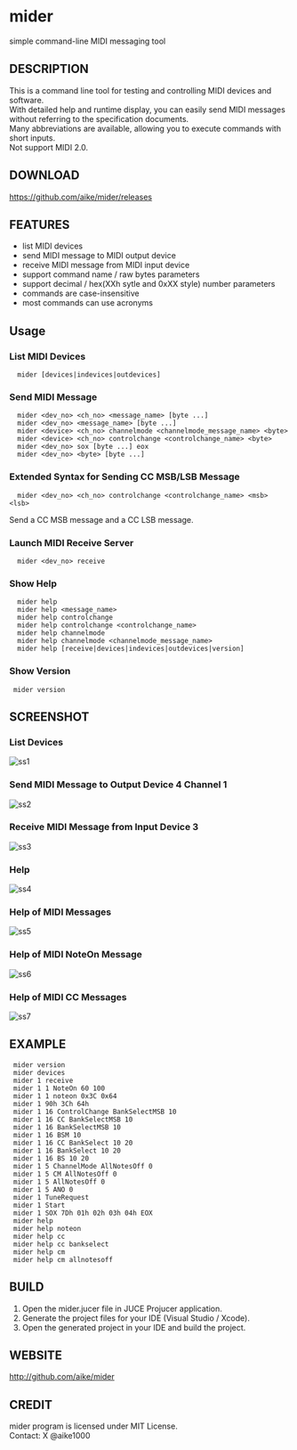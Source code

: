 # mider
simple command-line MIDI messaging tool

## DESCRIPTION
This is a command line tool for testing and controlling MIDI devices and software.  
With detailed help and runtime display, you can easily send MIDI messages without referring to the specification documents.  
Many abbreviations are available, allowing you to execute commands with short inputs.  
Not support MIDI 2.0.

## DOWNLOAD
https://github.com/aike/mider/releases

## FEATURES
- list MIDI devices
- send MIDI message to MIDI output device
- receive MIDI message from MIDI input device
- support command name / raw bytes parameters
- support decimal / hex(XXh sytle and 0xXX style) number parameters
- commands are case-insensitive
- most commands can use acronyms

## Usage

### List MIDI Devices
```
  mider [devices|indevices|outdevices]
```

### Send MIDI Message
```
  mider <dev_no> <ch_no> <message_name> [byte ...]
  mider <dev_no> <message_name> [byte ...]
  mider <device> <ch_no> channelmode <channelmode_message_name> <byte>
  mider <device> <ch_no> controlchange <controlchange_name> <byte>
  mider <dev_no> sox [byte ...] eox
  mider <dev_no> <byte> [byte ...]
```

### Extended Syntax for Sending CC MSB/LSB Message
```
  mider <dev_no> <ch_no> controlchange <controlchange_name> <msb> <lsb>
```
Send a CC MSB message and a CC LSB message.


### Launch MIDI Receive Server
```
  mider <dev_no> receive
```

### Show Help
```
  mider help
  mider help <message_name>
  mider help controlchange
  mider help controlchange <controlchange_name>
  mider help channelmode
  mider help channelmode <channelmode_message_name>
  mider help [receive|devices|indevices|outdevices|version]
```

### Show Version
```
 mider version
```

## SCREENSHOT

### List Devices
![ss1](ss1.png)

### Send MIDI Message to Output Device 4 Channel 1
![ss2](ss2.png)

### Receive MIDI Message from Input Device 3
![ss3](ss3.png)

### Help
![ss4](ss4.png)

### Help of MIDI Messages
![ss5](ss5.png)

### Help of MIDI NoteOn Message
![ss6](ss6.png)

### Help of MIDI CC Messages
![ss7](ss7.png)


## EXAMPLE
```
 mider version
 mider devices
 mider 1 receive
 mider 1 1 NoteOn 60 100
 mider 1 1 noteon 0x3C 0x64
 mider 1 90h 3Ch 64h
 mider 1 16 ControlChange BankSelectMSB 10
 mider 1 16 CC BankSelectMSB 10
 mider 1 16 BankSelectMSB 10
 mider 1 16 BSM 10
 mider 1 16 CC BankSelect 10 20
 mider 1 16 BankSelect 10 20
 mider 1 16 BS 10 20 
 mider 1 5 ChannelMode AllNotesOff 0
 mider 1 5 CM AllNotesOff 0
 mider 1 5 AllNotesOff 0
 mider 1 5 ANO 0
 mider 1 TuneRequest
 mider 1 Start
 mider 1 SOX 7Dh 01h 02h 03h 04h EOX
 mider help
 mider help noteon
 mider help cc
 mider help cc bankselect
 mider help cm
 mider help cm allnotesoff
```

## BUILD
1. Open the mider.jucer file in JUCE Projucer application.
2. Generate the project files for your IDE (Visual Studio / Xcode).
3. Open the generated project in your IDE and build the project.

## WEBSITE
http://github.com/aike/mider

## CREDIT
mider program is licensed under MIT License.  
Contact: X @aike1000
